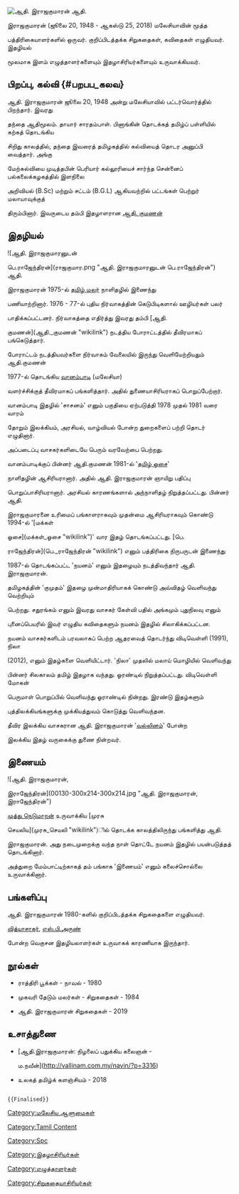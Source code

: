![ஆதி. இராஜகுமாரன்](Rajakumaran-late-.jpg "ஆதி. இராஜகுமாரன்") ஆதி.
இராஜகுமாரன் (ஜூலை 20, 1948 - ஆகஸ்டு 25, 2018) மலேசியாவின் மூத்த
பத்திரிகையாளர்களில் ஒருவர். குறிப்பிடத்தக்க சிறுகதைகள், கவிதைகள் எழுதியவர். இதழியல்
மூலமாக இளம் எழுத்தாளர்களையும் இதழாசிரியர்களையும் உருவாக்கியவர்.

## பிறப்பு, கல்வி {#பறபப_கலவ}

ஆதி. இராஜகுமாரன் ஜூலை 20, 1948 அன்று மலேசியாவில் பட்டர்வொர்த்தில் பிறந்தார். இவரது
தந்தை ஆதிமூலம். தாயார் சாரதம்பாள். பினாங்கின் தொடக்கத் தமிழ்ப் பள்ளியில் கற்கத் தொடங்கிய
சிறிது காலத்தில், தந்தை இவரைத் தமிழகத்தில் கல்வியைத் தொடர அனுப்பி வைத்தார். அங்கு
மேற்கல்வியை முடித்தபின் பெரியார் கல்லூரியைச் சார்ந்த சென்னைப் பல்கலைக்கழகத்தில் இளநிலை
அறிவியல் (B.Sc) மற்றும் சட்டம் (B.G.L) ஆகியவற்றில் பட்டங்கள் பெற்றுர் மலாயாவுக்குத்
திரும்பினார். இவருடைய தம்பி இதழாளரான [ஆதி. குமணன்](ஆதி._குமணன் "wikilink")

## இதழியல்

![ஆதி. இராஜகுமாரனுடன்
பெ.ராஜேந்திரன்](ராஜகுமார.png "ஆதி. இராஜகுமாரனுடன் பெ.ராஜேந்திரன்") ஆதி.
இராஜகுமாரன் 1975-ல் [தமிழ் மலர்](தமிழ்_மலர் "wikilink") நாளிதழில் இணைந்து
பணியாற்றினார். 1976 - 77-ல் புதிய நிர்வாகத்தின் கெடுபிடிகளால் ஊழியர்கள் பலர்
பாதிக்கப்பட்டனர். நிர்வாகத்தை எதிர்த்து இவரது தம்பி [ஆதி.
குமணன்](ஆதி._குமணன் "wikilink") நடத்திய போராட்டத்தில் தீவிரமாகப் பங்கெடுத்தார்.
போராட்டம் நடத்தியவர்களை நிர்வாகம் வேலையில் இருந்து வெளியேற்றியதும் ஆதி.குமணன்
1977-ல் தொடங்கிய [வானம்பாடி](வானம்பாடி_(மலேசியா) "wikilink") (மலேசியா)
வளர்ச்சிக்குத் தீவிரமாகப் பங்களித்தார். அதில் துணையாசிரியராகப் பொறுப்பேற்றார்.
வானம்பாடி இதழில் \'சாசனம்\' எனும் பகுதியை ஏற்படுத்தி 1978 முதல் 1981 வரை வாரம்
தோறும் இலக்கியம், அரசியல், வாழ்வியல் போன்ற துறைகளைப் பற்றி தொடர் எழுதினார்.
அப்படைப்பு வாசகர்களிடையே பெரும் வரவேற்பை பெற்றது.

வானம்பாடிக்குப் பின்னர் ஆதி.குமணன் 1981-ல் \'[தமிழ் ஓசை](தமிழ்_ஓசை "wikilink")\'
நாளிதழின் ஆசிரியரானார். அதில் ஆதி. இராஜகுமாரன் ஞாயிறு பதிப்பு
பொறுப்பாசிரியரானார். அரசியல் காரணங்களால் அந்நாளிதழ் நிறுத்தப்பட்டது. பின்னர் ஆதி.
இராஜகுமாரனை உரிமைப் பங்காளராகவும் முதன்மை ஆசிரியராகவும் கொண்டு 1994-ல் \'[மக்கள்
ஓசை](மக்கள்_ஓசை "wikilink")\' வார இதழ் தொடங்கப்பட்டது. [பெ.
ராஜேந்திரன்](பெ._ராஜேந்திரன் "wikilink") எனும் பத்திரிகை நிருபருடன் இணைந்து
1987-ல் தொடங்கப்பட்ட \'நயனம்\' எனும் இதழையும் நடத்திவந்தார் ஆதி. இராஜகுமாரன்.
தமிழகத்தின் \'குமுதம்\' இதழை முன்மாதிரியாகக் கொண்டு அவ்விதழ் வெளிவந்து வெற்றியும்
பெற்றது. சதுரங்கம் எனும் இவரது வாசகர் கேள்வி பதில் அங்கமும் புதுநிலவு எனும்
புனைப்பெயரில் இவர் எழுதிய கவிதைகளும் நயனம் இதழில் சிலாகிக்கப்பட்டன.

நயனம் வாசகர்களிடம் பரவலாகப் பெற்ற ஆதரவைத் தொடர்ந்து விடிவெள்ளி (1991), நிலா
(2012), எனும் இதழ்களை வெளியிட்டார். \'நிலா\' முதலில் மலாய் மொழியில் வெளிவந்து
பின்னர் சிலகாலம் தமிழ் இதழாக வந்தது. ஓரண்டில் நிறுத்தப்பட்டது. விடிவெள்ளி மோகன்
பெருமாள் பொறுப்பில் வெளிவந்து ஓராண்டில் நின்றது. இரண்டு இதழ்களும்
புத்திலக்கியங்களுக்கு முக்கியத்துவம் கொடுத்து வெளிவந்தன.

தீவிர இலக்கிய வாசகரான ஆதி. இராஜகுமாரன் \'[வல்லினம்](வல்லினம் "wikilink")\' போன்ற
இலக்கிய இதழ் வருகைக்கு துணை நின்றவர்.

## இணையம்

![ஆதி. இராஜகுமாரன்,
இராஜேந்திரன்](00130-300x214-300x214.jpg "ஆதி. இராஜகுமாரன், இராஜேந்திரன்")
[முத்து நெடுமாறன்](முத்து_நெடுமாறன் "wikilink") உருவாக்கிய [முரசு
செயலிய](முரசு_செயலி "wikilink")ில் தொடக்க காலத்திலிருந்து பங்களித்து ஆதி.
இராஜகுமாரன். அது நடைமுறைக்கு வந்த நாள் தொட்டே நயனம் இதழில் பயன்படுத்தத் தொடங்கினார்.
அத்துறை மேம்பாட்டிற்காகத் தம் பங்காக \'இணையம்\' எனும் கலைச்சொல்லை உருவாக்கினார்.

## பங்களிப்பு

ஆதி. இராஜகுமாரன் 1980-களில் குறிப்பிடத்தக்க சிறுகதைகளை எழுதியவர்.
[வித்யாசாகர்](வித்யாசாகர் "wikilink"), [எஸ்.பி.அருண்](எஸ்.பி.அருண் "wikilink")
போன்ற வெகுசன இதழியலாளர்கள் உருவாகக் காரணியாக இருந்தார்.

## நூல்கள்

-   ராத்திரி பூக்கள் - நாவல் - 1980
-   முகவரி தேடும் மலர்கள் - சிறுகதைகள் - 1984
-   ஆதி. இராஜகுமாரன் சிறுகதைகள் - 2019

## உசாத்துணை

-   [ஆதி.இராஜகுமாரன்: நிழலைப் பதுக்கிய கலைஞன் -
    ம.நவீன்](http://vallinam.com.my/navin/?p=3316)
-   உலகத் தமிழ்க் களஞ்சியம் - 2018

```{=mediawiki}
{{Finalised}}
```
[Category:மலேசிய ஆளுமைகள்](Category:மலேசிய_ஆளுமைகள் "wikilink")
[Category:Tamil Content](Category:Tamil_Content "wikilink")
[Category:Spc](Category:Spc "wikilink")
[Category:இதழாசிரியர்கள்](Category:இதழாசிரியர்கள் "wikilink")
[Category:எழுத்தாளர்கள்](Category:எழுத்தாளர்கள் "wikilink")
[Category:சிறுகதையாசிரியர்கள்](Category:சிறுகதையாசிரியர்கள் "wikilink")

